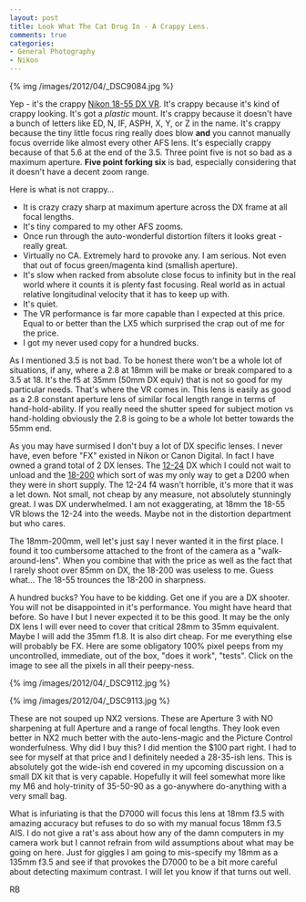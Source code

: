 ```yaml
---
layout: post
title: Look What The Cat Drug In - A Crappy Lens.
comments: true
categories:
- General Photography
- Nikon
---
```


{% img /images/2012/04/_DSC9084.jpg %}

Yep - it's the crappy [Nikon 18-55 DX VR](http://www.amazon.com/gp/product/B000ZMCILW/ref=as_li_ss_tl?ie=UTF8&tag=rbde-20&linkCode=as2&camp=1789&creative=390957&creativeASIN=B000ZMCILW). It's crappy because it's kind of crappy looking. It's got a *plastic* mount. It's crappy because it doesn't have a bunch of letters like ED, N, IF, ASPH, X, Y, or Z in the name. It's crappy because the tiny little focus ring really does blow **and** you cannot manually focus override like almost every other AFS lens. It's especially crappy because of that 5.6 at the end of the 3.5. Three point five is not so bad as a maximum aperture. **Five point forking six** is bad, especially considering that it doesn't have a decent zoom range.

<!--more-->

Here is what is not crappy…

* It is crazy crazy sharp at maximum aperture across the DX frame at all focal lengths.
* It's tiny compared to my other AFS zooms.
* Once run through the auto-wonderful distortion filters it looks great - really great.
* Virtually no CA. Extremely hard to provoke any. I am serious. Not even that out of focus green/magenta kind (smallish aperture).
* It's slow when racked from absolute close focus to infinity but in the real world where it counts it is plenty fast focusing. Real world as in actual relative longitudinal velocity that it has to keep up with.
* It's quiet.
* The VR performance is far more capable than I expected at this price. Equal to or better than the LX5 which surprised the crap out of me for the price.
* I got my never used copy for a hundred bucks.

As I mentioned 3.5 is not bad. To be honest there won't be a whole lot of situations, if any, where a 2.8 at 18mm will be make or break compared to a 3.5 at 18. It's the f5 at 35mm (50mm DX equiv) that is not so good for my particular needs. That's where the VR comes in. This lens is easily as good as a 2.8 constant aperture lens of similar focal length range in terms of hand-hold-ability. If you really need the shutter speed for subject motion vs hand-holding obviously the 2.8 is going to be a whole lot better towards the 55mm end. 

As you may have surmised I don't buy a lot of DX specific lenses. I never have, even before "FX" existed in Nikon or Canon Digital. In fact I have owned a grand total of 2 DX lenses. The [12-24](http://www.amazon.com/gp/product/B000092M1T/ref=as_li_ss_tl?ie=UTF8&tag=rbde-20&linkCode=as2&camp=1789&creative=390957&creativeASIN=B000092M1T) DX which I could not wait to unload and the [18-200](http://www.amazon.com/gp/product/B002JCSV8A/ref=as_li_ss_tl?ie=UTF8&tag=rbde-20&linkCode=as2&camp=1789&creative=390957&creativeASIN=B002JCSV8A) which sort of was my only way to get a D200 when they were in short supply. The 12-24 f4 wasn't horrible, it's more that it was a let down. Not small, not cheap by any measure, not absolutely stunningly great. I was DX underwhelmed. I am not exaggerating, at 18mm the 18-55 VR blows the 12-24 into the weeds. Maybe not in the distortion department but who cares.

The 18mm-200mm, well let's just say I never wanted it in the first place. I found it too cumbersome attached to the front of the camera as a "walk-around-lens". When you combine that with the price as well as the fact that I rarely shoot over 85mm on DX, the 18-200 was useless to me. Guess what… The 18-55 trounces the 18-200 in sharpness. 

A hundred bucks? You have to be kidding. Get one if you are a DX shooter. You will not be disappointed in it's performance. You might have heard that before. So have I but I never expected it to be this good. It may be the only DX lens I will ever need to cover that critical 28mm to 35mm equivalent. Maybe I will add the 35mm f1.8. It is also dirt cheap. For me everything else will probably be FX. Here are some obligatory 100% pixel peeps from my uncontrolled, immediate, out of the box, "does it work", "tests". Click on the image to see all the pixels in all their peepy-ness.

{% img /images/2012/04/_DSC9112.jpg %}

{% img /images/2012/04/_DSC9113.jpg %}

These are not souped up NX2 versions. These are Aperture 3 with NO sharpening at full Aperture and a range of focal lengths. They look even better in NX2 much better with the auto-lens-magic and the Picture Control wonderfulness. Why did I buy this? I did mention the $100 part right. I had to see for myself at that price and I definitely needed a 28-35-ish lens. This is absolutely got the wide-ish end covered in my upcoming discussion on a small DX kit that is very capable. Hopefully it will feel somewhat more like my M6 and holy-trinity of 35-50-90 as a go-anywhere do-anything with a very small bag.

What is infuriating is that the D7000 will focus this lens at 18mm f3.5 with amazing accuracy but refuses to do so with my manual focus 18mm f3.5 AIS. I do not give a rat's ass about how any of the damn computers in my camera work but I cannot refrain from wild assumptions about what may be going on here. Just for giggles I am going to mis-specify my 18mm as a 135mm f3.5 and see if that provokes the D7000 to be a bit more careful about detecting maximum contrast. I will let you know if that turns out well. 

RB



